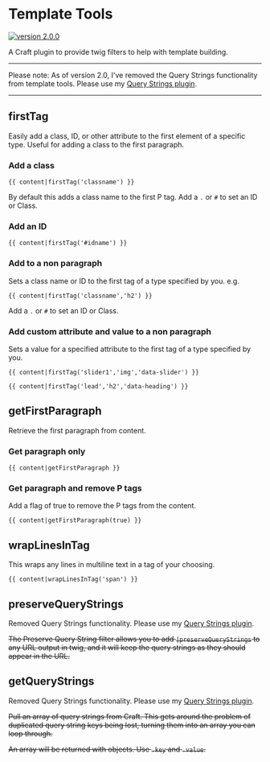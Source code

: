 # Template Tools


[![version 2.0.0](https://img.shields.io/badge/version-2.0.0-brightgreen.svg)](https://github.com/ianisted/template-tools)


A Craft plugin to provide twig filters to help with template building.

***
Please note: As of version 2.0, I've removed the Query Strings functionality from template tools. Please use my [Query Strings plugin](https://github.com/mrnebbi/craft-query-strings).
***

## firstTag

Easily add a class, ID, or other attribute to the first element of a specific type. Useful for adding a class to the first paragraph.

### Add a class

```
{{ content|firstTag('classname') }}
```

By default this adds a class name to the first P tag.
Add a `.` or `#` to set an ID or Class.

### Add an ID

```
{{ content|firstTag('#idname') }}
```

### Add to a non paragraph
Sets a class name or ID to the first tag of a type specified by you. e.g.

```
{{ content|firstTag('classname','h2') }}
```
Add a `.` or `#` to set an ID or Class.

### Add custom attribute and value to a non paragraph
Sets a value for a specified attribute to the first tag of a type specified by you.
```
{{ content|firstTag('slider1','img','data-slider') }}
```


```
{{ content|firstTag('lead','h2','data-heading') }}
```



## getFirstParagraph

Retrieve the first paragraph from content.

### Get paragraph only

```
{{ content|getFirstParagraph }}
```

### Get paragraph and remove P tags

Add a flag of true to remove the P tags from the content.

```
{{ content|getFirstParagraph(true) }}
```


## wrapLinesInTag

This wraps any lines in multiline text in a tag of your choosing.

```
{{ content|wrapLinesInTag('span') }}
```

## preserveQueryStrings

Removed Query Strings functionality. Please use my [Query Strings plugin](https://github.com/mrnebbi/craft-query-strings).

~~The Preserve Query String filter allows you to add `|preserveQueryStrings` to any URL output in twig, and it will keep the query strings as they should appear in the URL.~~


## getQueryStrings

Removed Query Strings functionality. Please use my [Query Strings plugin](https://github.com/mrnebbi/craft-query-strings).

~~Pull an array of query strings from Craft. This gets around the problem of duplicated query string keys being lost, turning them into an array you can loop through.~~

~~An array will be returned with objects. Use `.key` and `.value`.~~

